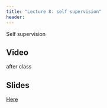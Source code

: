 ```yaml
---
title: "Lecture 8: self supervision"
header:
---
```


Self supervision

## Video

after class


## Slides

[Here](https://www.dropbox.com/scl/fi/u7plm97m3hs5dommxczxd/236781_lecture8.pptx?dl=0&rlkey=j4nc3vvh71kvigyjpe4ri6ocz)


